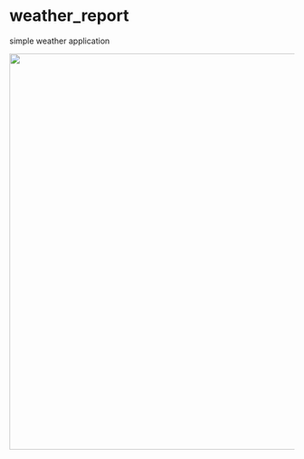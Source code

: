 # weather_report
simple weather application

<img src="https://media.giphy.com/media/v1.Y2lkPTc5MGI3NjExMmI2MWE1MTdmMDdmMjQzMWQ5YjU0NmNmZmNkNzg5NWFkZTEzOWZkMSZjdD1n/r2XXIwbvDBWu3y01Mp/giphy-downsized-large.gif)" width="1000" height="700" />
